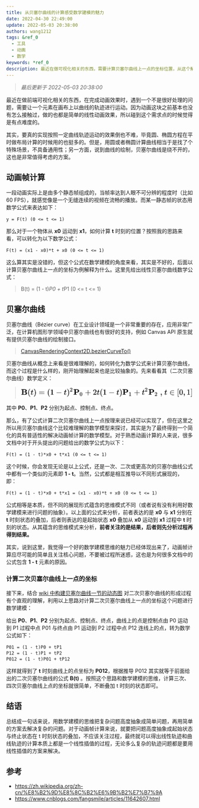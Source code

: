 ```yaml
---
title: 从贝塞尔曲线的计算感受数学建模的魅力
date: 2022-04-30 22:49:00
update: 2022-05-03 20:38:00
authors: wang1212
tags: &ref_0
  - 工具
  - 动画
  - 数学
keywords: *ref_0
description: 最近在做可视化相关的东西，需要计算贝塞尔曲线上一点的坐标位置，从这个解决过程中感受到了数学建模的魅力。
---
```


> _最后更新于 2022-05-03 20:38:00_

最近在做前端可视化相关的东西，在完成动画效果时，遇到一个不是很好处理的问题，需要让一个元素在画布上以曲线的轨迹进行运动。因为动画这块之前基本也没有怎么接触过，做的也都是简单的线性动画效果，所以碰到这个需求点的时候觉得是有点难度的。

其实，要真的实现按照一定曲线轨迹运动的效果倒也不难，毕竟圆、椭圆方程在平时做布局计算的时候用的也挺多的。但是，用圆或者椭圆计算曲线相当于是找了个特殊场景，不具备通用性；另一方面，说到曲线的绘制，贝塞尔曲线是绕不开的，这也是非常值得考虑的方案。

<!-- truncate -->

## 动画帧计算

一段动画实际上是由多个静态帧组成的，当帧率达到人眼不可分辨的程度时（比如 60 FPS），就感觉像是一个无缝连续的视频在流畅的播放。而某一静态帧的状态用数学公式来表达如下：

```
y = F(t) (0 <= t <= 1)
```

那么对于一个物体从 **x0** 运动到 **x1**，如何计算 **t** 时刻的位置？按照我的思路来看，可以转化为以下数学公式：

```
F(t) = (x1 - x0)*t + x0 (0 <= t <= 1)
```

这么算其实是没错的，但这个公式在数学建模的角度来看，其实是不好的，后面以计算贝塞尔曲线上一点的坐标为例解释为什么。这里先给出线性贝塞尔曲线数学公式：

> B(t) = (1 - t)*P0 + t*P1 (0 <= t <= 1)

## 贝塞尔曲线

贝塞尔曲线（Bézier curve）在工业设计领域是一个非常重要的存在，应用非常广泛，在计算机图形学领域中贝塞尔曲线也有很好的支持，例如 Canvas API 原生就有提供贝塞尔曲线的绘制接口。

> [CanvasRenderingContext2D.bezierCurveTo()](https://developer.mozilla.org/en-US/docs/Web/API/CanvasRenderingContext2D/bezierCurveTo)

贝塞尔曲线从概念上来看是很难理解的，如何转化为数学公式来计算贝塞尔曲线，而这个过程是什么样的，刚开始理解起来也是比较抽象的。先来看看其（二次贝塞尔曲线）数学定义：

> ![Quadratic Bezier Curve Formula](Quadratic-Bezier-Curve-Formula.svg.png 'Quadratic Bezier Curve Formula')

其中 **P0**、**P1**、**P2** 分别为起点、控制点、终点。

那么，有了公式计算二次贝塞尔曲线上一点按理来说已经可以实现了，但在这里之所以用贝塞尔曲线这个比较难理解的数学模型来探讨，其实是为了最终得到一个简化的具有普适性的解决动画帧计算的数学模型。对于熟悉动画计算的人来说，很多文档中对于开头提出的问题给出的数学公式为以下：

```
F(t) = (1 - t)*x0 + t*x1 (0 <= t <= 1)
```

这个时候，你会发现无论是以上公式，还是一次、二次或更高次的贝塞尔曲线公式中都有一个类似的元素即 **1 - t**。当然，公式都是相互推导以不同形式展现的，即：

```
F(t) = (1 - t)*x0 + t*x1 = (x1 - x0)*t + x0 (0 <= t <= 1)
```

公式相等是本质，但不同的展现形式蕴含的思维模式不同（或者说有没有利用好数学建模来进行问题的抽象）。以上面的公式来分析，前者表达的是 **x0** 与 **x1** 分别在 **t** 时刻状态的叠加，后者则表达的是起始状态 **x0** 叠加从 **x0** 运动到 **x1** 过程中 **t** 时刻的状态。从其蕴含的思维模式来分析，**前者关注的是结果，后者则先分析过程再得到结果。**

其实，说到这里，我觉得一个好的数学建模思维的魅力已经体现出来了，动画帧计算应尽可能的简单且关注核心问题，不要被过程所迷惑，这也是为何很多文档中的公式包含 **1 - t** 元素的原因。

### 计算二次贝塞尔曲线上一点的坐标

接下来，结合 [wiki 中构建贝塞尔曲线一节的动态图](https://zh.wikipedia.org/zh-cn/%E8%B2%9D%E8%8C%B2%E6%9B%B2%E7%B7%9A#%E4%BA%8C%E6%AC%A1%E6%9B%B2%E7%B7%9A) 对二次贝塞尔曲线的形成过程有个直观的理解，利用以上思路对计算二次贝塞尔曲线上一点的坐标这个问题进行数学建模：

给出 **P0**、**P1**、**P2** 分别为起点、控制点、终点，曲线上的点是控制点由 P0 运动到 P1 过程中点 P01 与终点由 P1 运动到 P2 过程中点 P12 连线上的点，转为数学公式如下：

```
P01 = (1 - t)P0 + tP1
P12 = (1 - t)P1 + tP2
P012 = (1 - t)P01 + tP12
```

这样就得到了 **t** 时刻曲线上的点坐标为 **P012**，根据推导 P012 其实就等于前面给出的二次贝塞尔曲线的公式 **B(t)** 。按照这个思路和数学建模的思维，计算三次、四次贝塞尔曲线上点的坐标就很简单，不断叠加 t 时刻的状态即可。

## 结语

总结成一句话来说，用数学建模的思维把复杂问题高度抽象成简单问题，再用简单的方案去解决复杂的问题。对于动画帧计算来说，就要把问题高度抽象成起始状态与终止状态在 t 时刻状态的叠加，不应该关注过程，最终就可以得出线性轨迹和曲线轨迹的计算本质上都是一个线性插值的过程，无论多么复杂的轨迹问题都是要用线性插值的方案来解决。

## 参考

- <https://zh.wikipedia.org/zh-cn/%E8%B2%9D%E8%8C%B2%E6%9B%B2%E7%B7%9A>
- <https://www.cnblogs.com/fangsmile/articles/11642607.html>
